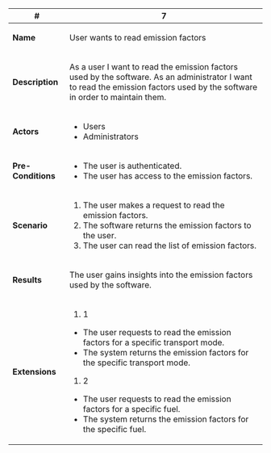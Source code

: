 <!-- START UC7 -->
<table>
<thead>
<tr>
<th>#</th>
<th>7</th>
</tr>
</thead>
<tbody>
<tr>
<td>

**Name**

</td>
<td>

User wants to read emission factors

</td>
</tr>
<tr>
<td>

**Description**

</td>
<td>

As a user I want to read the emission factors used by the software.
As an administrator I want to read the emission factors used by the software in order to maintain them.

</td>
</tr>
<tr>
<td>

**Actors**

</td>
<td>

- Users
- Administrators

</td>
</tr>
<tr>
<td>

**Pre-Conditions**

</td>
<td>

- The user is authenticated.
- The user has access to the emission factors.

</td>
</tr>
<tr>
<td>

**Scenario**

</td>
<td>

1. The user makes a request to read the emission factors.
2. The software returns the emission factors to the user.
3. The user can read the list of emission factors.

</td>
</tr>
<tr>
<td>

**Results**

</td>
<td>

The user gains insights into the emission factors used by the software.

</td>
</tr>
<tr>
<td>

**Extensions**

</td>
<td>

1. 1
- The user requests to read the emission factors for a specific transport mode.
- The system returns the emission factors for the specific transport mode.
1. 2
- The user requests to read the emission factors for a specific fuel.
- The system returns the emission factors for the specific fuel.

</td>
</tr>
</tbody>
</table>
<!-- END UC7 -->